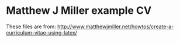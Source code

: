 # Matthew J Miller example CV

These files are from: http://www.matthewjmiller.net/howtos/create-a-curriculum-vitae-using-latex/